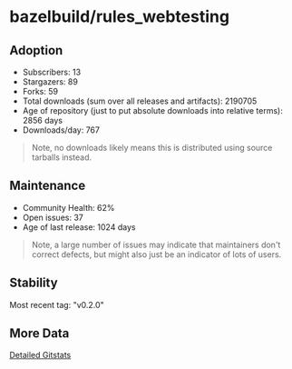 # bazelbuild/rules_webtesting

## Adoption

- Subscribers: 13
- Stargazers: 89
- Forks: 59
- Total downloads (sum over all releases and artifacts): 2190705
- Age of repository (just to put absolute downloads into relative terms): 2856 days
- Downloads/day: 767

> Note, no downloads likely means this is distributed using source tarballs instead.

## Maintenance

- Community Health: 62%
- Open issues: 37
- Age of last release: 1024 days

> Note, a large number of issues may indicate that maintainers don't correct defects, but might also
> just be an indicator of lots of users.

## Stability

Most recent tag: "v0.2.0"

## More Data

[Detailed Gitstats](/bazel-catalog/gitstats/bazelbuild/rules_webtesting)


